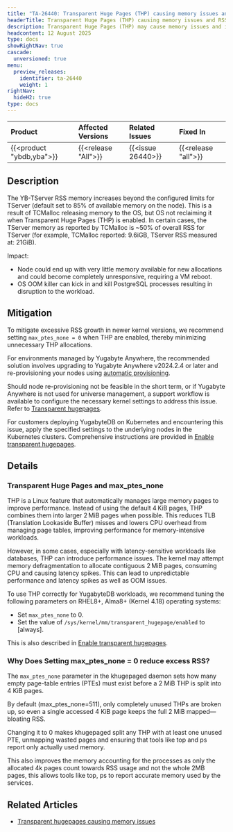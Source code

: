 ```yaml
---
title: "TA-26440: Transparent Huge Pages (THP) causing memory issues and RSS increase"
headerTitle: Transparent Huge Pages (THP) causing memory issues and RSS increase
description: Transparent Huge Pages (THP) may cause memory issues and increase Resident Set Size (RSS) memory usage, potentially leading to system performance degradation.
headcontent: 12 August 2025
type: docs
showRightNav: true
cascade:
  unversioned: true
menu:
  preview_releases:
    identifier: ta-26440
    weight: 1
rightNav:
  hideH2: true
type: docs
---
```


| Product | Affected Versions | Related Issues | Fixed In |
| :------------------------- | :------------------ | :---------------- | :------- |
| {{<product "ybdb,yba">}} | {{<release "All">}} | {{<issue 26440>}} | {{<release "all">}} |

## Description

The YB-TServer RSS memory increases beyond the configured limits for TServer (default set to 85% of available memory on the node). This is a result of TCMalloc releasing memory to the OS, but OS not reclaiming it when Transparent Huge Pages (THP) is enabled. In certain cases, the TServer memory as reported by TCMalloc is ~50% of overall RSS for TServer (for example, TCMalloc reported: 9.6iGB, TServer RSS measured at: 21GiB).

Impact:

- Node could end up with very little memory available for new allocations and could become completely unresponsive, requiring a VM reboot.
- OS OOM killer can kick in and kill PostgreSQL processes resulting in disruption to the workload.

## Mitigation

To mitigate excessive RSS growth in newer kernel versions, we recommend setting `max_ptes_none = 0` when THP are enabled, thereby minimizing unnecessary THP allocations.

For environments managed by Yugabyte Anywhere, the recommended solution involves upgrading to Yugabyte Anywhere v2024.2.4 or later and re-provisioning your nodes using [automatic provisioning](../../../yugabyte-platform/prepare/server-nodes-software/software-on-prem/).

Should node re-provisioning not be feasible in the short term, or if Yugabyte Anywhere is not used for universe management, a support workflow is available to configure the necessary kernel settings to address this issue. Refer to [Transparent hugepages](../../../yugabyte-platform/prepare/server-nodes-software/#transparent-hugepages).

For customers deploying YugabyteDB on Kubernetes and encountering this issue, apply the specified settings to the underlying nodes in the Kubernetes clusters. Comprehensive instructions are provided in [Enable transparent hugepages](../../../deploy/manual-deployment/system-config/#enable-transparent-hugepages).

## Details

### Transparent Huge Pages and max_ptes_none

THP is a Linux feature that automatically manages large memory pages to improve performance. Instead of using the default 4 KiB pages, THP combines them into larger 2 MiB pages when possible. This reduces TLB (Translation Lookaside Buffer) misses and lowers CPU overhead from managing page tables, improving performance for memory-intensive workloads.

However, in some cases, especially with latency-sensitive workloads like databases, THP can introduce performance issues. The kernel may attempt memory defragmentation to allocate contiguous 2 MiB pages, consuming CPU and causing latency spikes. This can lead to unpredictable performance and latency spikes as well as OOM issues.

To use THP correctly for YugabyteDB workloads, we recommend tuning the following parameters on RHEL8+, Alma8+ (Kernel 4.18) operating systems:

- Set `max_ptes_none` to 0.
- Set the value of `/sys/kernel/mm/transparent_hugepage/enabled` to [always].

This is also described in [Enable transparent hugepages](../../../deploy/manual-deployment/system-config/#enable-transparent-hugepages).

### Why Does Setting max_ptes_none = 0 reduce excess RSS?

The `max_ptes_none` parameter in the khugepaged daemon sets how many empty page-table entries (PTEs) must exist before a 2 MiB THP is split into 4 KiB pages.

By default (max_ptes_none=511), only completely unused THPs are broken up, so even a single accessed 4 KiB page keeps the full 2 MiB mapped—bloating RSS.

Changing it to 0 makes khugepaged split any THP with at least one unused PTE, unmapping wasted pages and ensuring that tools like top and ps report only actually used memory.

This also improves the memory accounting for the processes as only the allocated 4k pages count towards RSS usage and not the whole 2MB pages, this allows tools like top, ps to report accurate memory used by the services.

## Related Articles

- [Transparent hugepages causing memory issues](https://support.yugabyte.com/hc/en-us/articles/35080289380493-Transparent-Huge-Pages-causing-Memory-Issues)

